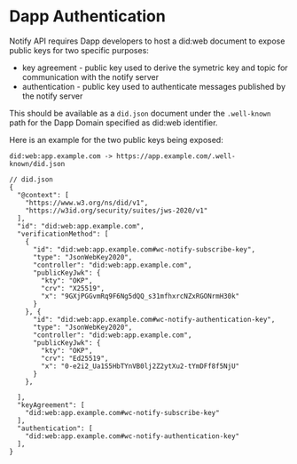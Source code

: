 # Dapp Authentication

Notify API requires Dapp developers to host a did:web document to expose public keys for two specific purposes:

- key agreement - public key used to derive the symetric key and topic for communication with the notify server
- authentication - public key used to authenticate messages published by the notify server

This should be available as a `did.json` document under the `.well-known` path for the Dapp Domain specified as did:web identifier.

Here is an example for the two public keys being exposed:

```jsonc
did:web:app.example.com -> https://app.example.com/.well-known/did.json

// did.json
{
  "@context": [
    "https://www.w3.org/ns/did/v1",
    "https://w3id.org/security/suites/jws-2020/v1"
  ],
  "id": "did:web:app.example.com",
  "verificationMethod": [
    {
      "id": "did:web:app.example.com#wc-notify-subscribe-key",
      "type": "JsonWebKey2020",
      "controller": "did:web:app.example.com",
      "publicKeyJwk": {
        "kty": "OKP",
        "crv": "X25519",
        "x": "9GXjPGGvmRq9F6Ng5dQQ_s31mfhxrcNZxRGONrmH30k"
      }
    }, {
      "id": "did:web:app.example.com#wc-notify-authentication-key",
      "type": "JsonWebKey2020",
      "controller": "did:web:app.example.com",
      "publicKeyJwk": {
        "kty": "OKP",
        "crv": "Ed25519",
        "x": "0-e2i2_Ua1S5HbTYnVB0lj2Z2ytXu2-tYmDFf8f5NjU"
      }
    },

  ],
  "keyAgreement": [
    "did:web:app.example.com#wc-notify-subscribe-key"
  ],
  "authentication": [
    "did:web:app.example.com#wc-notify-authentication-key"
  ],
}
```
